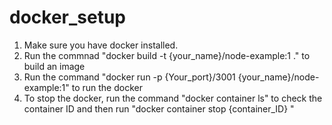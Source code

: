 # docker_setup

1. Make sure you have docker installed.
2. Run the commnad "docker build -t {your_name}/node-example:1 ." to build an image
3. Run the command "docker run -p {Your_port}/3001 {your_name}/node-example:1" to run the docker
4. To stop the docker, run the command "docker container ls" to check the container ID and then run "docker container stop {container_ID} "

